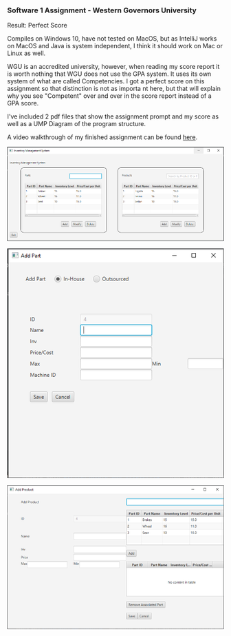 ### Software 1 Assignment - Western Governors University

Result: Perfect Score

Compiles on Windows 10, have not tested on MacOS, but as IntelliJ works on MacOS and Java is system independent, I think it should work on Mac or Linux as well. 

WGU is an accredited university, however, when reading my score report it is worth nothing that WGU does not use the GPA system.
It uses its own system of what are called Competencies. I got a perfect score on this assignment so that distinction is not as importa
nt here, but that will explain why you see "Competent" over and over in the score report instead of a GPA score.

I've included 2 pdf files that show the assignment prompt and my score as well as a UMP Diagram of the program structure.


A video walkthrough of my finished assignment can be found [here](https://youtu.be/BLtePhuMjMU).

![Main Form](mainform.png)

![Add Part Form](addpartform.png)

![Add Product Form](addproductform.png)

